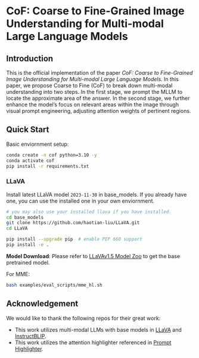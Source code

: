 # CoF: Coarse to Fine-Grained Image Understanding for Multi-modal Large Language Models

## Introduction

This is the official implementation of the paper *CoF: Coarse to Fine-Grained Image Understanding for Multi-modal Large Language Models*.  In this paper,  we propose 
 Coarse to Fine (CoF) to break down multi-modal understanding into two steps. In the first stage, we prompt the MLLM to locate the approximate area of the answer. In the second stage, we further enhance the model’s focus on relevant areas within the image through visual prompt engineering, adjusting attention weights of pertinent regions.

## Quick Start

Basic enviornment setup:

```zsh
conda create -n cof python=3.10 -y
conda activate cof
pip install -r requirements.txt
```
### LLaVA

Install latest LLaVA model `2023-11-30` in base_models. If you already have one, you can use the installed one in your own enviornment.

```bash
# you may also use your installed llava if you have installed.
cd base_models
git clone https://github.com/haotian-liu/LLaVA.git
cd LLaVA

pip install --upgrade pip  # enable PEP 660 support
pip install -e .
```

**Model Download**: Please refer to [LLaVAv1.5 Model Zoo](https://github.com/haotian-liu/LLaVA/blob/main/docs/MODEL_ZOO.md) to get the base pretrained model.

For MME:

```bash
bash examples/eval_scripts/mme_hl.sh
```
## Acknowledgement

We would like to thank the following repos for their great work:

- This work utilizes multi-modal LLMs with base models in [LLaVA](https://github.com/haotian-liu/LLaVA) and [InstructBLIP](https://github.com/salesforce/LAVIS).
- This work utilizes the attention highlighter referenced in [Prompt Highlighter](https://github.com/dvlab-research/Prompt-Highlighter).